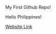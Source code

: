 My First Github Repo!

Hello Philippines!

[Website Link](https://zeeeeell.github.io/test/html-boilerplate/index.html)
